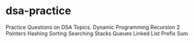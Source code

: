 # dsa-practice
Practice Questions on DSA Topics.
Dynamic Programming
Recursion
2 Pointers
Hashing 
Sorting
Searching
Stacks
Queues
Linked List
Prefix Sum

